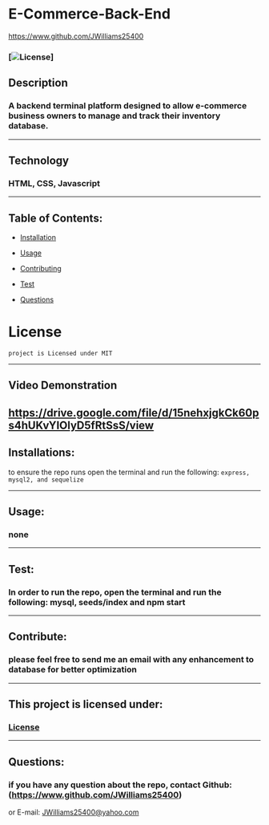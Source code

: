 # E-Commerce-Back-End

https://www.github.com/JWilliams25400


### [![License](https://img.shields.io/badge/License-MIT-blue.svg)] 


## Description
### A backend terminal platform designed to allow e-commerce business owners to manage and track their inventory database. 
--------------------

## Technology
### HTML, CSS, Javascript
--------------------

## Table of Contents:


* [Installation](#installation)

* [Usage](#usage)

* [Contributing](#Contribute)

* [Test](#test)

* [Questions](#questions)

# License
    project is Licensed under MIT
--------------------

## Video Demonstration
https://drive.google.com/file/d/15nehxjgkCk60ps4hUKvYIOlyD5fRtSsS/view
--------------------


## Installations:
to ensure the repo runs open the terminal and run the following: 
```express, mysql2, and sequelize```

--------------------

## Usage:
### none 
--------------------

## Test:
### In order to run the repo, open the terminal and run the following: mysql, seeds/index and npm start
--------------------

## Contribute:
### please feel free to send me an email with any enhancement to database for better optimization
--------------------


## This project is licensed under: 
###  [License](#license)
--------------------


## Questions: 
### if you have any question about the repo, contact Github: (https://www.github.com/JWilliams25400)
or E-mail: JWilliams25400@yahoo.com